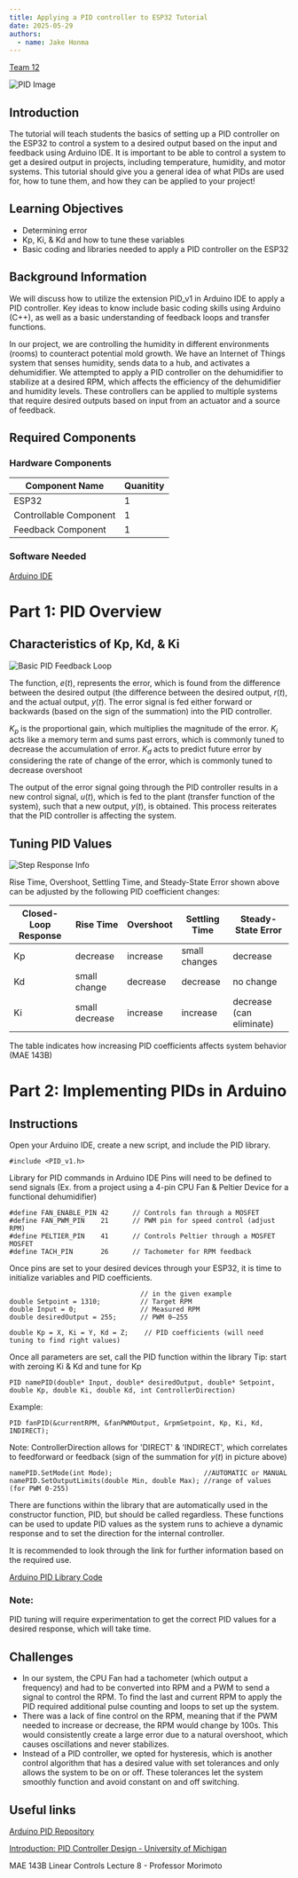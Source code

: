 ```yaml
---
title: Applying a PID controller to ESP32 Tutorial
date: 2025-05-29
authors:
  - name: Jake Honma
---
```

[Team 12](https://sites.google.com/view/ece-196-sp25/poster)

![PID Image](https://i.imgur.com/Btq74vr.png)

## Introduction

The tutorial will teach students the basics of setting up a PID controller on the ESP32 to control a system to a desired output based on the input and feedback using Arduino IDE. It is important to be able to control a system to get a desired output in projects, including temperature, humidity, and motor systems. This tutorial should give you a general idea of what PIDs are used for, how to tune them, and how they can be applied to your project!

## Learning Objectives

- Determining error
- Kp, Ki, & Kd and how to tune these variables
- Basic coding and libraries needed to apply a PID controller on the ESP32

## Background Information

We will discuss how to utilize the extension PID_v1 in Arduino IDE to apply a PID controller. Key ideas to know include basic coding skills using Arduino (C++), as well as a basic understanding of feedback loops and transfer functions.

In our project, we are controlling the humidity in different environments (rooms) to counteract potential mold growth. We have an Internet of Things system that senses humidity, sends data to a hub, and activates a dehumidifier. We attempted to apply a PID controller on the dehumidifier to stabilize at a desired RPM, which affects the efficiency of the dehumidifier and humidity levels. These controllers can be applied to multiple systems that require desired outputs based on input from an actuator and a source of feedback. 

## Required Components

### Hardware Components                                     

| Component Name              | Quanitity |                 
| --------------------------- | --------- |
| ESP32                       |     1     |
| Controllable Component      |     1     |
| Feedback Component          |     1     |

### Software Needed 

[Arduino IDE](https://www.arduino.cc/en/software/)

  
# Part 1: PID Overview

## Characteristics of Kp, Kd, & Ki

![Basic PID Feedback Loop](https://tinyurl.com/5857yb2e)

The function, $e$($t$), represents the error, which is found from the difference between the desired output (the difference between the desired output, $r$($t$), and the actual output, $y$($t$). The error signal is fed either forward or backwards (based on the sign of the summation) into the PID controller. 

$K_p$ is the proportional gain, which multiplies the magnitude of the error. $K_i$ acts like a memory term and sums past errors, which is commonly tuned to decrease the accumulation of error. $K_d$ acts to predict future error by considering the rate of change of the error, which is commonly tuned to decrease overshoot 

The output of the error signal going through the PID controller results in a new control signal, $u$($t$), which is fed to the plant (transfer function of the system), such that a new output, $y$($t$), is obtained. This process reiterates that the PID controller is affecting the system.

## Tuning PID Values

![Step Response Info](https://lh3.googleusercontent.com/proxy/4eW_Q3inj-2JT-Wfi37R4nqzs7OBV0NxPbDpTBQUFUqtsldw4Y72p5jqLaOqajDJQ7cenbWrRbiAVBzH2Ag6CdsNqeKg7OvmBVoeUVWdMUaG1-yjq4LlNw)

Rise Time, Overshoot, Settling Time, and Steady-State Error shown above can be adjusted by the following PID coefficient changes:


| Closed-Loop Response   | Rise Time | Overshoot | Settling Time | Steady-State Error |                
| ---------------------- | --------- | --------- |-------------- | ------------------ |
| Kp                     |     decrease     |     increase     |     small changes         |     decrease     |
| Kd                     |     small change     |     decrease     |     decrease         |     no change     |
| Ki                     |     small decrease     |     increase     |     increase         |     decrease (can eliminate)     |

The table indicates how increasing PID coefficients affects system behavior (MAE 143B)

# Part 2: Implementing PIDs in Arduino

## Instructions

Open your Arduino IDE, create a new script, and include the PID library.

    #include <PID_v1.h>

Library for PID commands in Arduino IDE
Pins will need to be defined to send signals (Ex. from a project using a 4-pin CPU Fan & Peltier Device for a functional dehumidifier)

    #define FAN_ENABLE_PIN 42      // Controls fan through a MOSFET
    #define FAN_PWM_PIN    21      // PWM pin for speed control (adjust RPM)
    #define PELTIER_PIN    41      // Controls Peltier through a MOSFET MOSFET
    #define TACH_PIN       26      // Tachometer for RPM feedback

Once pins are set to your desired devices through your ESP32, it is time to initialize variables and PID coefficients.

                                     // in the given example
    double Setpoint = 1310;          // Target RPM
    double Input = 0;                // Measured RPM
    double desiredOutput = 255;      // PWM 0–255

    double Kp = X, Ki = Y, Kd = Z;    // PID coefficients (will need tuning to find right values)

Once all parameters are set, call the PID function within the library
Tip: start with zeroing Ki & Kd and tune for Kp

    PID namePID(double* Input, double* desiredOutput, double* Setpoint, double Kp, double Ki, double Kd, int ControllerDirection)

Example:

    PID fanPID(&currentRPM, &fanPWMOutput, &rpmSetpoint, Kp, Ki, Kd, INDIRECT);
    
Note: ControllerDirection allows for 'DIRECT' & 'INDIRECT', which correlates to feedforward or feedback (sign of the summation for $y$($t$) in picture above)    



    namePID.SetMode(int Mode);                       //AUTOMATIC or MANUAL
    namePID.SetOutputLimits(double Min, double Max); //range of values (for PWM 0-255)

There are functions within the library that are automatically used in the constructor function, PID, but should be called regardless. These functions can be used to update PID values as the system runs to achieve a dynamic response and to set the direction for the internal controller. 

It is recommended to look through the link for further information based on the required use.

[Arduino PID Library Code](https://github.com/br3ttb/Arduino-PID-Library/blob/master/PID_v1.cpp#L97)

### Note:

PID tuning will require experimentation to get the correct PID values for a desired response, which will take time.


## Challenges

- In our system, the CPU Fan had a tachometer (which output a frequency) and had to be converted into RPM and a PWM to send a signal to control the RPM. To find the last and current RPM to apply the PID required additional pulse counting and loops to set up the system.
- There was a lack of fine control on the RPM, meaning that if the PWM needed to increase or decrease, the RPM would change by 100s. This would consistently create a large error due to a natural overshoot, which causes oscillations and never stabilizes.
-   Instead of a PID controller, we opted for hysteresis, which is another control algorithm that has a desired value with set tolerances and only allows the system to be on or off. These tolerances let the system smoothly function and avoid constant on and off switching.
 
## Useful links

[Arduino PID Repository](https://github.com/br3ttb/Arduino-PID-Library)

[Introduction: PID Controller Design - University of Michigan](https://tinyurl.com/ybmbsmmp)

MAE 143B Linear Controls Lecture 8 - Professor Morimoto
